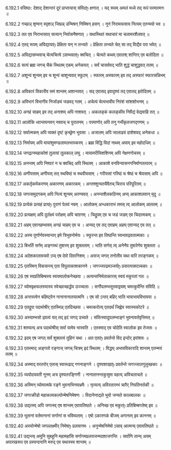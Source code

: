 6.192.1
वसिष्ठः:
देशाद् देशान्तरं दूरं प्राप्तायास् संविदẖ क्षणात् ।
यद् रूपम् अमलं मध्ये तद् रूपं परमात्मनः ॥


6.192.2
गच्छञ् शृण्वन् स्पृशञ् जिघ्रन्न् उन्मिषन् निमिषन् हसन् ।
नूनं निरामयत्वाय नित्यम् एतन्मयो भव ॥


6.192.3
तत एव निराभासात् सत्यान् निर्वासनैषणात् ।
यथास्थितं यथाचारं मा चलामरशैलवत् ॥


6.192.4
एतद् रूपम् अविद्यायाḫ प्रेक्षिता यन् न लभ्यते ।
प्रेक्षिता लभ्यते चेत् सा तद् विद्यैव परा भवेत् ॥


6.192.5
अविद्यासम्भवाच् चेत्यचित्त्वे ऽसम्भवतẖ क्वचित् ।
चेत्यते कथम् एवातश् शान्तिर् एव बलोदिता ॥


6.192.6
सत्यं ब्रह्म जगच् चैकं स्थितम् एकम् अनेकवत् ।
सर्वं चासर्ववद् भाति शुद्धं चाशुद्धवत् ततम् ॥


6.192.7
अशून्यं शून्यम् इव च शून्यं चाशून्यवत् स्फुटम् ।
स्फारम् अस्फारम् इव तद् अस्फारं स्फारसन्निभम् ॥


6.192.8
अविकारं विकारीव समं शान्तम् अशान्तवत् ।
सद् एवासद् इवादृश्यं तद् एवातद् इवोदितम् ॥


6.192.9
अविभागं विभागीव निर्जाड्यं जडवद् गतम् ।
अचेत्यं चेत्यभावीव निरंशं सांशशोभनम् ॥


6.192.10
अनहं साहम् इव तद् अनाशम् अपि नाशवत् ।
अकलङ्कं कलङ्कीव निर्वेद्यं वेद्यवाहि तत् ॥


6.192.11
आलोकि ध्वान्तघनवन् नववच् च पुरातनम् ।
परमाणोर् अपि तनु गर्भीकृतजगद्गणम् ॥


6.192.12
सर्वात्मकम् अपि व्यक्तं दृष्टं कृच्छ्रेण भूयसा ।
अजालम् अपि जालाढ्यं दाशेशवद् अनेकधा ॥


6.192.13
निर्मायम् अपि मायांशुमण्डलामलभास्करम् ।
ब्रह्म विद्धि विदां नाथम् अपाम् इव महोदधिम् ॥


6.192.14
जगद्रत्नमहाकोशं तुलायां तूलकाल् लघु ।
मायामरीचिशशिनम् अपि नेक्षणगोचरम् ॥


6.192.15
अनन्तम् अपि निष्पारं न च क्वचिद् अपि स्थितम् ।
आकाशे वनविन्यासनगनिर्माणतत्परम् ॥


6.192.16
अणीयसाम् अणीयस् तत् स्थविष्ठं च स्थवीयसाम् ।
गरीयसां गरिष्ठं च श्रेष्ठं च श्रेयसाम् अपि ॥


6.192.17
अकर्तृकर्मकरणम् अकारणम् अकारकम् ।
अन्तश्शून्यतयैवैतच् चिराय परिपूरितम् ॥


6.192.18
जगत्समुद्गकम् अपि नित्यं शून्यम् अरण्यवत् ।
अनन्तशैलकठिनम् अप्य् आकाशलवान् मृदु ॥


6.192.19
प्रत्येकं प्रत्यहं प्रायḫ पुराणं पेलवं नवम् ।
आलोकम् अन्धकाराभं तमस् त्व् आलोकम् आततम् ॥


6.192.20
प्रत्यक्षम् अपि दुर्लक्ष्यं परोक्षम् अपि चाग्रगम् ।
चिद्रूपम् एव च जडं जडम् एव चिदात्मकम् ॥


6.192.21
अहम् एवानहम्भावम् अनहं चाहम् एव च ।
अन्यद् एव तद् एवाहम् अहम् एवान्यद् एव तत् ॥


6.192.22
अस्य पूर्णार्णवस्यान्तर् इमे त्रिभुवनोर्मयः ।
स्फुरन्त इव तिष्ठन्ति स्वभावद्रवतात्मकाः ॥


6.192.23
बिभर्ति सर्गम् अङ्गस्थं तुषारम् इव शुक्लताम् ।
भाति सर्गस् त्व् अनेनैव तुषारेणेव शुक्लता ॥


6.192.24
अदेशकालावयवो ऽप्य् एष देवो दिवानिशम् ।
असज् जगत् तनोतीव यथा वारि तरङ्गकम् ॥


6.192.25
एतस्मिन् विकसन्त्य् एता विपुलाकाशकानने ।
जगज्जरढमञ्जर्यḫ प्रसरत्पत्त्रपञ्चकाः ॥


6.192.26
एष स्वप्रतिबिम्बस्य स्वयमालोकनेच्छया ।
अत्यन्तनिर्मलाकारस् स्वयं मकुरतां गतः ॥


6.192.27
व्योमवृक्षफलस्यास्य स्वेच्छाच्छर्द्धय उज्ज्वलाः ।
सर्गोपलम्भसुस्वाद्व्यश् चमत्कुर्वन्ति संविदि ॥


6.192.28
अन्तस्त्वेन बहिष्ट्वेन नानानानातयात्मनि ।
एष सो ऽन्तर् बहिर् भाति भावाभावविभावया ॥


6.192.29
एतद्रूपा पदार्थश्रीर् एतस्मिन्न् एतदिच्छया ।
चमत्करोत्य् एतदर्थं जिह्वेव स्वास्यकोटरे ॥


6.192.30
अस्याम्भसो द्रवत्वं यत् तद् इदं जगद् उच्यते ।
संवित्स्वादूपलम्भाङ्गं भुवनावर्तवृत्तिमत् ॥


6.192.31
शाम्यत्य् अत्र पदार्थश्रीस् सर्वा यामेव भास्वति ।
एतस्माद् एव चोदेति स्वालोक इव तेजसः ॥


6.192.32
इदम् एष जगत् सर्वं शुक्लत्वं तुहिनं यथा ।
अत एताḫ प्रवर्तन्ते विद इन्दोर् इवांशवः ॥


6.192.33
एतस्माद् अङ्गतो रङ्गाज् जगच् चित्रम् इदं स्थितम् ।
विद्ध्य् अभावविकारादि शान्तम् एतन्मयं ततम् ॥


6.192.34
अस्माद् वरतरोर् एतास् स्वारूढाद् गगनाङ्गने ।
दृश्यशाखाḫ प्रवर्तन्ते जगज्जालगुलुच्छकाः ॥


6.192.35
व्ययोदयवती नूनम् अत्र दृश्यतरङ्गिणी ।
नानातानन्तकुसुमा वहत्य् अविचलाचले ॥


6.192.36
अस्मिन् व्योमात्मके रङ्गे भुवनाभिनयभ्रमैः ।
नृत्यत्य् अविरतारम्भं चारैर् नियतिनर्तकी ॥


6.192.37
जगत्क्रीडो महाकल्पकल्पोन्मेषनिमेषणः ।
विदानेनाद्यते भूयो जन्यते कालबालकः ॥


6.192.38
उद्यत्स्व् अपि जगत्स्व् एष शान्तम् एवावतिष्ठते ।
अनिच्छ एव मकुरḫ प्रतिबिम्बगतेष्व् इव ॥


6.192.39
भूतानां वर्तमानानां सर्गाणां स भविष्यताम् ।
एषो ऽकारणकं बीजम् अगानाम् इव काननम् ॥


6.192.40
अस्योन्मेषो जगल्लक्ष्मीर् निमेषḫ प्रलयागमः ।
अनुन्मेषनिमेषो ऽसाव् आत्मन्य् एवावतिष्ठते ॥


6.192.41
उद्यन्त्य् अमूनि सुबहूनि महामहांसि सर्गागमप्रलयजन्मदशाजगन्ति ।
सर्वाणि तान्य् अयम् अपारखरूप एव प्रस्पन्दनानि मरुद् एव यथास्स्व शान्तम् ॥

